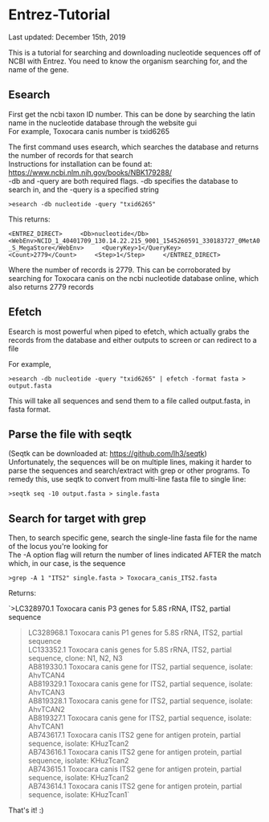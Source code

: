 # Entrez-Tutorial
Last updated: December 15th, 2019

This is a tutorial for searching and downloading nucleotide sequences off of NCBI with Entrez.
You need to know the organism searching for, and the name of the gene.


## Esearch
First get the ncbi taxon ID number. This can be done by searching the latin name in the nucleotide database through the website gui    
For example, Toxocara canis number is txid6265    

The first command uses esearch, which searches the database and returns the number of records for that search    
Instructions for installation can be found at: https://www.ncbi.nlm.nih.gov/books/NBK179288/    
-db and -query are both required flags. -db specifies the database to search in, and the -query is a specified string    

`>esearch -db nucleotide -query "txid6265"`

This returns:    

`<ENTREZ_DIRECT>    
  <Db>nucleotide</Db>    
  <WebEnv>NCID_1_40401709_130.14.22.215_9001_1545260591_330183727_0MetA0_S_MegaStore</WebEnv>    
  <QueryKey>1</QueryKey>    
  <Count>2779</Count>    
  <Step>1</Step>    
</ENTREZ_DIRECT>`    

Where the number of records is 2779. This can be corroborated by searching for Toxocara canis on the ncbi nucleotide database online, which also returns 2779 records    

## Efetch

Esearch is most powerful when piped to efetch, which actually grabs the records from the database and either outputs to screen or can redirect to a file    

For example,    

`>esearch -db nucleotide -query "txid6265" | efetch -format fasta > output.fasta`

This will take all sequences and send them to a file called output.fasta, in fasta format.     

## Parse the file with seqtk
(Seqtk can be downloaded at: https://github.com/lh3/seqtk)    
Unfortunately, the sequences will be on multiple lines, making it harder to parse the sequences and search/extract with grep or other programs. To remedy this, use seqtk to convert from multi-line fasta file to single line:    

`>seqtk seq -10 output.fasta > single.fasta`

## Search for target with grep 

Then, to search specific gene, search the single-line fasta file for the name of the locus you're looking for    
The -A option flag will return the number of lines indicated AFTER the match which, in our case, is the sequence    

`>grep -A 1 "ITS2" single.fasta > Toxocara_canis_ITS2.fasta`

Returns:    

`>LC328970.1 Toxocara canis P3 genes for 5.8S rRNA, ITS2, partial sequence    
>LC328968.1 Toxocara canis P1 genes for 5.8S rRNA, ITS2, partial sequence    
>LC133352.1 Toxocara canis genes for 5.8S rRNA, ITS2, partial sequence, clone: N1, N2, N3    
>AB819330.1 Toxocara canis gene for ITS2, partial sequence, isolate: AhvTCAN4    
>AB819329.1 Toxocara canis gene for ITS2, partial sequence, isolate: AhvTCAN3    
>AB819328.1 Toxocara canis gene for ITS2, partial sequence, isolate: AhvTCAN2    
>AB819327.1 Toxocara canis gene for ITS2, partial sequence, isolate: AhvTCAN1    
>AB743617.1 Toxocara canis ITS2 gene for antigen protein, partial sequence, isolate: KHuzTcan2    
>AB743616.1 Toxocara canis ITS2 gene for antigen protein, partial sequence, isolate: KHuzTcan2    
>AB743615.1 Toxocara canis ITS2 gene for antigen protein, partial sequence, isolate: KHuzTcan2    
>AB743614.1 Toxocara canis ITS2 gene for antigen protein, partial sequence, isolate: KHuzTcan1`    

That's it! :)    



